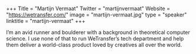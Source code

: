 +++
Title = "Martijn Vermaat"
Twitter = "martijnvermaat"
Website = "https://wetransfer.com/"
image = "martijn-vermaat.jpg"
type = "speaker"
linktitle = "martijn-vermaat"
+++

I’m an avid runner and boulderer with a background in theoretical computer science. I use none of that to run WeTransfer’s tech department and help them deliver a world-class product loved by creatives all over the world.
